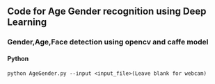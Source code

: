 ## Code for Age Gender recognition using Deep Learning 
### Gender,Age,Face detection using opencv and caffe model
#### Python
```
python AgeGender.py --input <input_file>(Leave blank for webcam)
```
